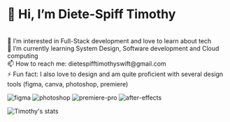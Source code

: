 <h1>👋 Hi, I’m Diete-Spiff Timothy</h1> <br>
👀 I’m interested in Full-Stack development and love to learn about tech <br>
🌱 I’m currently learning System Design, Software development and Cloud computing<br>
📫 How to reach me: dietespifftimothyswift@gmail.com<br>
⚡ Fun fact: I also love to design and am quite proficient with several design tools (figma, canva, photoshop, premiere)<br>

  ![figma](https://github.com/Axn-Switch/Axn-Switch/assets/84931250/30617a9a-9695-474c-8861-89048682e2a2)
  ![photoshop](https://github.com/Axn-Switch/Axn-Switch/assets/84931250/e05f82c4-908a-4ce4-bf65-e488713d4214)
  ![premiere-pro](https://github.com/Axn-Switch/Axn-Switch/assets/84931250/e2c72b14-c194-417d-bd32-867f2e304fbf)
  ![after-effects](https://github.com/Axn-Switch/Axn-Switch/assets/84931250/be8607c2-b342-4f08-98ec-3bf2e4f99890)

![Timothy's stats](https://github-readme-stats.vercel.app/api?username=Axn-Switch&theme=dark&show_icons=true)

<!--
**Axn-Switch/Axn-Switch** is a ✨ _special_ ✨ repository because its `README.md` (this file) appears on your GitHub profile.

Here are some ideas to get you started:

- 🔭 I’m currently working on ...
- 🌱 I’m currently learning ...
- 👯 I’m looking to collaborate on ...
- 🤔 I’m looking for help with ...
- 💬 Ask me about ...
- 📫 How to reach me: ...
- 😄 Pronouns: ...
- ⚡ Fun fact: ...
-->
